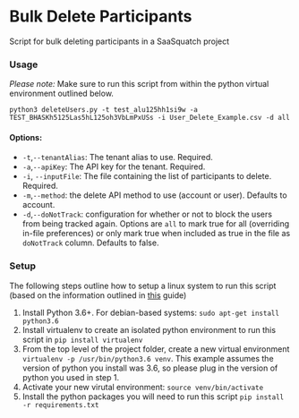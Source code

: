 # Bulk Delete Participants

Script for bulk deleting participants in a SaaSquatch project

### Usage
*Please note:* Make sure to run this script from within the python virtual environment outlined below.

`python3 deleteUsers.py -t test_alu125hh1si9w -a TEST_BHASKh5125Las5hL125oh3VbLmPxUSs -i User_Delete_Example.csv -d all`

#### Options:
- `-t`,`--tenantAlias`: The tenant alias to use. Required.
- `-a`,`--apiKey`: The API key for the tenant. Required.
- `-i`, `--inputFile`: The file containing the list of participants to delete. Required.
- `-m`,`--method`: the delete API method to use (account or user). Defaults to account.
- `-d`,`--doNotTrack`: configuration for whether or not to block the users from being tracked again. Options are `all` to mark true for all (overriding in-file preferences) or only mark true when included as true in the file as `doNotTrack` column. Defaults to false.

### Setup
The following steps outline how to setup a linux system to run this script (based on the information outlined in [this](https://docs.python-guide.org/dev/virtualenvs/#lower-level-virtualenv) guide)

1. Install Python 3.6+. For debian-based systems: `sudo apt-get install python3.6`
2. Install virtualenv to create an isolated python environment to run this script in `pip install virtualenv`
3. From the top level of the project folder, create a new virtual environment `virtualenv -p /usr/bin/python3.6 venv`. This example assumes the version of python you install was 3.6, so please plug in the version of python you used in step 1.
4. Activate your new virutal environment: `source venv/bin/activate`
5. Install the python packages you will need to run this script `pip install -r requirements.txt`